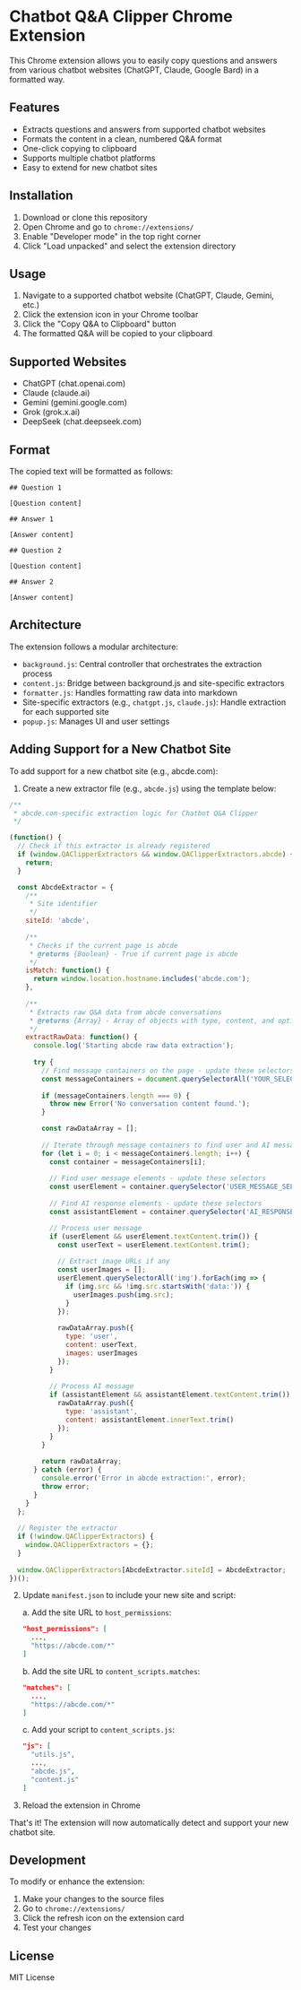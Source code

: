 # Chatbot Q&A Clipper Chrome Extension

This Chrome extension allows you to easily copy questions and answers from various chatbot websites (ChatGPT, Claude, Google Bard) in a formatted way.

## Features

- Extracts questions and answers from supported chatbot websites
- Formats the content in a clean, numbered Q&A format
- One-click copying to clipboard
- Supports multiple chatbot platforms
- Easy to extend for new chatbot sites

## Installation

1. Download or clone this repository
2. Open Chrome and go to `chrome://extensions/`
3. Enable "Developer mode" in the top right corner
4. Click "Load unpacked" and select the extension directory

## Usage

1. Navigate to a supported chatbot website (ChatGPT, Claude, Gemini, etc.)
2. Click the extension icon in your Chrome toolbar
3. Click the "Copy Q&A to Clipboard" button
4. The formatted Q&A will be copied to your clipboard

## Supported Websites

- ChatGPT (chat.openai.com)
- Claude (claude.ai)
- Gemini (gemini.google.com)
- Grok (grok.x.ai)
- DeepSeek (chat.deepseek.com)

## Format

The copied text will be formatted as follows:

```
## Question 1

[Question content]

## Answer 1

[Answer content]

## Question 2

[Question content]

## Answer 2

[Answer content]
```

## Architecture

The extension follows a modular architecture:

- `background.js`: Central controller that orchestrates the extraction process
- `content.js`: Bridge between background.js and site-specific extractors
- `formatter.js`: Handles formatting raw data into markdown
- Site-specific extractors (e.g., `chatgpt.js`, `claude.js`): Handle extraction for each supported site
- `popup.js`: Manages UI and user settings

## Adding Support for a New Chatbot Site

To add support for a new chatbot site (e.g., abcde.com):

1. Create a new extractor file (e.g., `abcde.js`) using the template below:

```javascript
/**
 * abcde.com-specific extraction logic for Chatbot Q&A Clipper
 */

(function() {
  // Check if this extractor is already registered
  if (window.QAClipperExtractors && window.QAClipperExtractors.abcde) {
    return;
  }

  const AbcdeExtractor = {
    /**
     * Site identifier
     */
    siteId: 'abcde',
    
    /**
     * Checks if the current page is abcde
     * @returns {Boolean} - True if current page is abcde
     */
    isMatch: function() {
      return window.location.hostname.includes('abcde.com');
    },
    
    /**
     * Extracts raw Q&A data from abcde conversations
     * @returns {Array} - Array of objects with type, content, and optional images
     */
    extractRawData: function() {
      console.log('Starting abcde raw data extraction');
      
      try {
        // Find message containers on the page - update these selectors based on the site's HTML structure
        const messageContainers = document.querySelectorAll('YOUR_SELECTOR_HERE');
        
        if (messageContainers.length === 0) {
          throw new Error('No conversation content found.');
        }

        const rawDataArray = [];
        
        // Iterate through message containers to find user and AI messages
        for (let i = 0; i < messageContainers.length; i++) {
          const container = messageContainers[i];
          
          // Find user message elements - update these selectors
          const userElement = container.querySelector('USER_MESSAGE_SELECTOR');
          
          // Find AI response elements - update these selectors
          const assistantElement = container.querySelector('AI_RESPONSE_SELECTOR');

          // Process user message
          if (userElement && userElement.textContent.trim()) {
            const userText = userElement.textContent.trim();
            
            // Extract image URLs if any
            const userImages = [];
            userElement.querySelectorAll('img').forEach(img => {
              if (img.src && !img.src.startsWith('data:')) {
                userImages.push(img.src);
              }
            });
            
            rawDataArray.push({
              type: 'user',
              content: userText,
              images: userImages
            });
          }
          
          // Process AI message
          if (assistantElement && assistantElement.textContent.trim()) {
            rawDataArray.push({
              type: 'assistant',
              content: assistantElement.innerText.trim()
            });
          }
        }
        
        return rawDataArray;
      } catch (error) {
        console.error('Error in abcde extraction:', error);
        throw error;
      }
    }
  };
  
  // Register the extractor
  if (!window.QAClipperExtractors) {
    window.QAClipperExtractors = {};
  }
  
  window.QAClipperExtractors[AbcdeExtractor.siteId] = AbcdeExtractor;
})();
```

2. Update `manifest.json` to include your new site and script:

   a. Add the site URL to `host_permissions`:
   ```json
   "host_permissions": [
     ...,
     "https://abcde.com/*"
   ]
   ```

   b. Add the site URL to `content_scripts.matches`:
   ```json
   "matches": [
     ...,
     "https://abcde.com/*"
   ]
   ```

   c. Add your script to `content_scripts.js`:
   ```json
   "js": [
     "utils.js",
     ...,
     "abcde.js",
     "content.js"
   ]
   ```

3. Reload the extension in Chrome

That's it! The extension will now automatically detect and support your new chatbot site.

## Development

To modify or enhance the extension:

1. Make your changes to the source files
2. Go to `chrome://extensions/`
3. Click the refresh icon on the extension card
4. Test your changes

## License

MIT License 